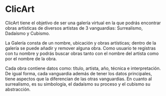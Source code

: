 # ClicArt

ClicArt tiene el objetivo de ser una galería virtual en la que podrás encontrar obras artísticas de diversos artistas de 3 vanguardias: Surrealismo, Dadaísmo y Cubismo. 

La Galería consta de un nombre, ubicación y obras artísticas; dentro de la galería se puede añadir y remover alguna obra. Como usuario te registras con tu nombre y podrás buscar obras tanto con el nombre del artista como por el nombre de la obra.

Cada obra contiene datos como: título, artista, año, técnica e interpretación. De igual forma, cada vanguardia además de tener los datos principales, tiene aspectos que la diferencian de las otras vanguardias. En cuanto al surrealismo, es su simbología, el dadaísmo su proceso y el cubismo su abstracción. 

